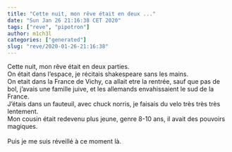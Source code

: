 ```yaml
---
title: "Cette nuit, mon rêve était en deux ..."
date: "Sun Jan 26 21:16:38 CET 2020"
tags: ["reve", "pipotron"]
author: m1ch3l
categories: ["generated"]
slug: "reve/2020-01-26-21:16:38"
---
```


Cette nuit, mon rêve était en deux parties.<br>
On était dans l’espace, je récitais shakespeare sans les mains.<br>
On etait dans la France de Vichy, ca allait etre la rentrée, sauf que pas de bol, j’avais une famille juive, et les allemands envahissaient le sud de la France.<br>
J’étais dans un fauteuil, avec chuck norris, je faisais du velo très très très lentement.<br>
Mon cousin était redevenu plus jeune, genre 8-10 ans, il avait des pouvoirs magiques.<br>
<br>
Puis je me suis réveillé à ce moment là.<br>
<br>
